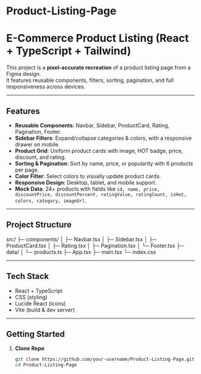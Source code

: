 # Product-Listing-Page
#  E-Commerce Product Listing (React + TypeScript + Tailwind)

This project is a **pixel-accurate recreation** of a product listing page from a Figma design.  
It features reusable components, filters, sorting, pagination, and full responsiveness across devices.

---

##  Features

- **Reusable Components**: Navbar, Sidebar, ProductCard, Rating, Pagination, Footer.  
- **Sidebar Filters**: Expand/collapse categories & colors, with a responsive drawer on mobile.  
- **Product Grid**: Uniform product cards with image, HOT badge, price, discount, and rating.  
- **Sorting & Pagination**: Sort by name, price, or popularity with 6 products per page.  
- **Color Filter**: Select colors to visually update product cards.  
- **Responsive Design**: Desktop, tablet, and mobile support.  
- **Mock Data**: 24+ products with fields like `id, name, price, discountPrice, discountPercent, ratingValue, ratingCount, isHot, colors, category, imageUrl`.

---
##  Project Structure

src/
 ├─ components/
 │   ├─ Navbar.tsx
 │   ├─ Sidebar.tsx
 │   ├─ ProductCard.tsx
 │   ├─ Rating.tsx
 │   ├─ Pagination.tsx
 │   └─ Footer.tsx
 ├─ data/
 │   └─ products.ts
 ├─ App.tsx
 ├─ main.tsx
 └─ index.css


---

##  Tech Stack

- React + TypeScript  
- CSS (styling)  
- Lucide React (icons)  
- Vite (build & dev server)  

---

## Getting Started

1. **Clone Repo**
   ```bash
   git clone https://github.com/your-username/Product-Listing-Page.git
   cd Product-Listing-Page

